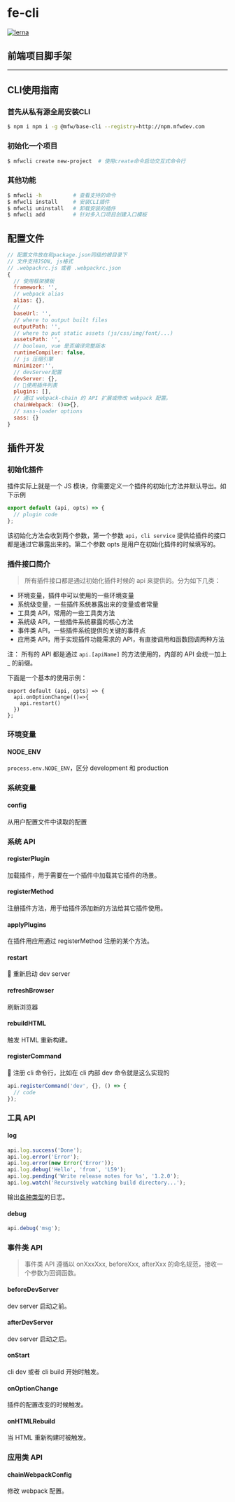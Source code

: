 # fe-cli

[![lerna](https://img.shields.io/badge/maintained%20with-lerna-cc00ff.svg)](https://lernajs.io/)

## 前端项目脚手架

---
## CLI使用指南

### 首先从私有源全局安装CLI

```bash
$ npm i npm i -g @mfw/base-cli --registry=http://npm.mfwdev.com
```
### 初始化一个项目

```bash
$ mfwcli create new-project  # 使用create命令启动交互式命令行
```
### 其他功能


```bash
$ mfwcli -h          # 查看支持的命令
$ mfwcli install     # 安装CLI插件
$ mfwcli uninstall   # 卸载安装的插件
$ mfwcli add         # 针对多入口项目创建入口模板
```


## 配置文件

```js
// 配置文件放在和package.json同级的根目录下
// 文件支持JSON, js格式
// .webpackrc.js 或者 .webpackrc.json
{
  // 使用框架模板
  framework: '',
  // webpack alias
  alias: {},
  // 
  baseUrl: '',
  // where to output built files
  outputPath: '',
  // where to put static assets (js/css/img/font/...)
  assetsPath: '',
  // boolean, vue 是否编译完整版本
  runtimeCompiler: false,
  // js 压缩引擎
  minimizer:'',
  // devServer配置
  devServer: {},
  // 使用插件列表
  plugins: [],
  // 通过 webpack-chain 的 API 扩展或修改 webpack 配置。
  chainWebpack: ()=>{},
  // sass-loader options
  sass: {}
}
```
## 插件开发

### 初始化插件

插件实际上就是一个 JS 模块，你需要定义一个插件的初始化方法并默认导出。如下示例

```js
export default (api, opts) => {
  // plugin code
};
```

该初始化方法会收到两个参数，第一个参数 `api`，`cli service` 提供给插件的接口都是通过它暴露出来的。第二个参数 opts 是用户在初始化插件的时候填写的。

### 插件接口简介

> 所有插件接口都是通过初始化插件时候的 api 来提供的。分为如下几类：

- 环境变量，插件中可以使用的一些环境变量
- 系统级变量，一些插件系统暴露出来的变量或者常量
- 工具类 API，常用的一些工具类方法
- 系统级 API，一些插件系统暴露的核心方法
- 事件类 API，一些插件系统提供的关键的事件点
- 应用类 API，用于实现插件功能需求的 API，有直接调用和函数回调两种方法

注： 所有的 API 都是通过 `api.[apiName]` 的方法使用的，内部的 API 会统一加上 \_ 的前缀。

下面是一个基本的使用示例：

```
export default (api, opts) => {
  api.onOptionChange(()=>{
    api.restart()
  })
};
```

### 环境变量

#### NODE_ENV

`process.env.NODE_ENV`，区分 development 和 production

### 系统变量

#### config

从用户配置文件中读取的配置

### 系统 API

#### registerPlugin

加载插件，用于需要在一个插件中加载其它插件的场景。

#### registerMethod

注册插件方法，用于给插件添加新的方法给其它插件使用。

#### applyPlugins

在插件用应用通过 registerMethod 注册的某个方法。

#### restart

 重新启动 dev server

#### refreshBrowser

刷新浏览器

#### rebuildHTML

触发 HTML 重新构建。

#### registerCommand

 注册 cli 命令行，比如在 cli 内部 dev 命令就是这么实现的

```js
api.registerCommand('dev', {}, () => {
  // code
});
```

### 工具 API

#### log

```js
api.log.success('Done');
api.log.error('Error');
api.log.error(new Error('Error'));
api.log.debug('Hello', 'from', 'L59');
api.log.pending('Write release notes for %s', '1.2.0');
api.log.watch('Recursively watching build directory...');
```

输出[各种类型](https://github.com/klaussinani/signale/blob/94984998a0e9cb280e68959ddd9db70b49713738/types.js#L4)的日志。

#### debug

```js
api.debug('msg');
```

### 事件类 API

> 事件类 API 遵循以 onXxxXxx, beforeXxx, afterXxx 的命名规范，接收一个参数为回调函数。

#### beforeDevServer

dev server 启动之前。

#### afterDevServer

dev server 启动之后。

#### onStart

cli dev 或者 cli build 开始时触发。

#### onOptionChange

插件的配置改变的时候触发。

#### onHTMLRebuild

当 HTML 重新构建时被触发。

### 应用类 API

#### chainWebpackConfig

修改 webpack 配置。
